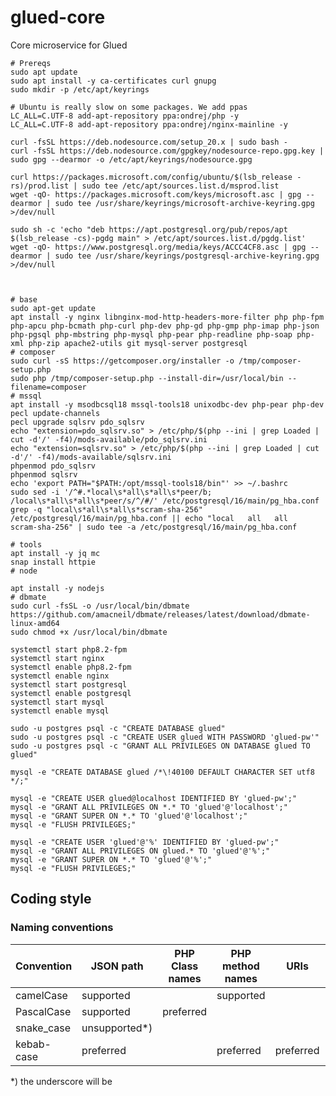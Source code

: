 # glued-core
Core microservice for Glued

```
# Prereqs
sudo apt update
sudo apt install -y ca-certificates curl gnupg
sudo mkdir -p /etc/apt/keyrings

# Ubuntu is really slow on some packages. We add ppas
LC_ALL=C.UTF-8 add-apt-repository ppa:ondrej/php -y
LC_ALL=C.UTF-8 add-apt-repository ppa:ondrej/nginx-mainline -y

curl -fsSL https://deb.nodesource.com/setup_20.x | sudo bash -
curl -fsSL https://deb.nodesource.com/gpgkey/nodesource-repo.gpg.key | sudo gpg --dearmor -o /etc/apt/keyrings/nodesource.gpg

curl https://packages.microsoft.com/config/ubuntu/$(lsb_release -rs)/prod.list | sudo tee /etc/apt/sources.list.d/msprod.list
wget -qO- https://packages.microsoft.com/keys/microsoft.asc | gpg --dearmor | sudo tee /usr/share/keyrings/microsoft-archive-keyring.gpg >/dev/null

sudo sh -c 'echo "deb https://apt.postgresql.org/pub/repos/apt $(lsb_release -cs)-pgdg main" > /etc/apt/sources.list.d/pgdg.list'
wget -qO- https://www.postgresql.org/media/keys/ACCC4CF8.asc | gpg --dearmor | sudo tee /usr/share/keyrings/postgresql-archive-keyring.gpg >/dev/null



# base
sudo apt-get update
apt install -y nginx libnginx-mod-http-headers-more-filter php php-fpm php-apcu php-bcmath php-curl php-dev php-gd php-gmp php-imap php-json php-pgsql php-mbstring php-mysql php-pear php-readline php-soap php-xml php-zip apache2-utils git mysql-server postgresql
# composer
sudo curl -sS https://getcomposer.org/installer -o /tmp/composer-setup.php
sudo php /tmp/composer-setup.php --install-dir=/usr/local/bin --filename=composer
# mssql
apt install -y msodbcsql18 mssql-tools18 unixodbc-dev php-pear php-dev
pecl update-channels
pecl upgrade sqlsrv pdo_sqlsrv
echo "extension=pdo_sqlsrv.so" > /etc/php/$(php --ini | grep Loaded | cut -d'/' -f4)/mods-available/pdo_sqlsrv.ini
echo "extension=sqlsrv.so" > /etc/php/$(php --ini | grep Loaded | cut -d'/' -f4)/mods-available/sqlsrv.ini
phpenmod pdo_sqlsrv
phpenmod sqlsrv
echo 'export PATH="$PATH:/opt/mssql-tools18/bin"' >> ~/.bashrc
sudo sed -i '/^#.*local\s*all\s*all\s*peer/b; /local\s*all\s*all\s*peer/s/^/#/' /etc/postgresql/16/main/pg_hba.conf
grep -q "local\s*all\s*all\s*scram-sha-256" /etc/postgresql/16/main/pg_hba.conf || echo "local   all   all   scram-sha-256" | sudo tee -a /etc/postgresql/16/main/pg_hba.conf

# tools
apt install -y jq mc
snap install httpie
# node

apt install -y nodejs
# dbmate
sudo curl -fsSL -o /usr/local/bin/dbmate https://github.com/amacneil/dbmate/releases/latest/download/dbmate-linux-amd64
sudo chmod +x /usr/local/bin/dbmate

systemctl start php8.2-fpm
systemctl start nginx
systemctl enable php8.2-fpm
systemctl enable nginx
systemctl start postgresql
systemctl enable postgresql
systemctl start mysql
systemctl enable mysql
```

```
sudo -u postgres psql -c "CREATE DATABASE glued"
sudo -u postgres psql -c "CREATE USER glued WITH PASSWORD 'glued-pw'"
sudo -u postgres psql -c "GRANT ALL PRIVILEGES ON DATABASE glued TO glued"

mysql -e "CREATE DATABASE glued /*\!40100 DEFAULT CHARACTER SET utf8 */;"

mysql -e "CREATE USER glued@localhost IDENTIFIED BY 'glued-pw';"
mysql -e "GRANT ALL PRIVILEGES ON *.* TO 'glued'@'localhost';"
mysql -e "GRANT SUPER ON *.* TO 'glued'@'localhost';"
mysql -e "FLUSH PRIVILEGES;"

mysql -e "CREATE USER 'glued'@'%' IDENTIFIED BY 'glued-pw';"
mysql -e "GRANT ALL PRIVILEGES ON glued.* TO 'glued'@'%';"
mysql -e "GRANT SUPER ON *.* TO 'glued'@'%';"
mysql -e "FLUSH PRIVILEGES;"
```

## Coding style

### Naming conventions



| Convention | JSON path     | PHP Class names | PHP method names | URIs      | Database tables/columns |
|------------|---------------|-----------------|------------------|-----------|-------------------------|
| camelCase  | supported     |                 | supported        |           | tolerated               |
| PascalCase | supported     | preferred       |                  |           |                         |
| snake_case | unsupported*) |                 |                  |           | preferred               |
| kebab-case | preferred     |                 | preferred        | preferred |                         |

*) the underscore will be 
